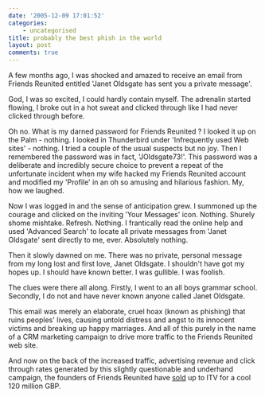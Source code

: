 ```yaml
---
date: '2005-12-09 17:01:52'
categories:
    - uncategorised
title: probably the best phish in the world
layout: post
comments: true
---
```


A few months ago, I was shocked and amazed to receive an email from
Friends Reunited entitled 'Janet Oldsgate has sent you a private
message'.

God, I was so excited, I could hardly contain myself. The adrenalin
started flowing, I broke out in a hot sweat and clicked through like I
had never clicked through before.

Oh no. What is my darned password for Friends Reunited ? I looked it up
on the Palm - nothing. I looked in Thunderbird under 'Infrequently used
Web sites' - nothing. I tried a couple of the usual suspects but no joy.
Then I remembered the password was in fact, 'JOldsgate73!'. This
password was a deliberate and incredibly secure choice to prevent a
repeat of the unfortunate incident when my wife hacked my Friends
Reunited account and modified my 'Profile' in an oh so amusing and
hilarious fashion. My, how we laughed.

Now I was logged in and the sense of anticipation grew. I summoned up
the courage and clicked on the inviting 'Your Messages' icon. Nothing.
Shurely shome mishtake. Refresh. Nothing. I frantically read the online
help and used 'Advanced Search' to locate all private messages from
'Janet Oldsgate' sent directly to me, ever. Absolutely nothing.

Then it slowly dawned on me. There was no private, personal message from
my long lost and first love, Janet Oldsgate. I shouldn't have got my
hopes up. I should have known better. I was gullible. I was foolish.

The clues were there all along. Firstly, I went to an all boys grammar
school. Secondly, I do not and have never known anyone called Janet
Oldsgate.

This email was merely an elaborate, cruel hoax (known as phishing) that
ruins peoples' lives, causing untold distress and angst to its innocent
victims and breaking up happy marriages. And all of this purely in the
name of a CRM marketing campaign to drive more traffic to the Friends
Reunited web site.

And now on the back of the increased traffic, advertising revenue and
click through rates generated by this slightly questionable and
underhand campaign, the founders of Friends Reunited have
[sold](http://news.bbc.co.uk/2/hi/business/4502550.stm) up to ITV for a
cool 120 million GBP.

